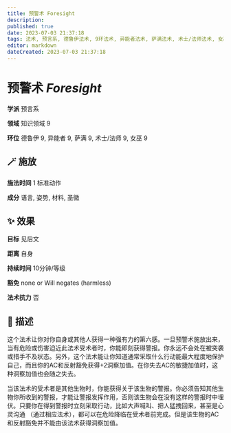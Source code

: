 ```yaml
---
title: 预警术 Foresight
description: 
published: true
date: 2023-07-03 21:37:18
tags: 法术, 预言系, 德鲁伊法术, 9环法术, 异能者法术, 萨满法术, 术士/法师法术, 女巫法术, 知识领域
editor: markdown
dateCreated: 2023-07-03 21:37:18
---
```


# **预警术** *Foresight*

**学派** 预言系 

**领域** 知识领域 9

**环位** 德鲁伊 9, 异能者 9, 萨满 9, 术士/法师 9, 女巫 9

## 🪄 施放

**施法时间** 1 标准动作

**成分** 语言, 姿势, 材料, 圣徽

## ✨ 效果 

**目标** 见后文 

**距离** 自身  

**持续时间** 10分钟/等级 

**豁免** none or Will negates (harmless)

**法术抗力** 否

## 📖 描述

这个法术让你对你自身或其他人获得一种强有力的第六感。一旦预警术施放出来，当有危险或伤害迫近此法术受术者时，你能即刻获得警报。你永远不会处在被突袭或措手不及状态。另外，这个法术能让你知道通常采取什么行动能最大程度地保护自己，而且你的AC和反射豁免获得+2洞察加值。在你失去AC的敏捷加值时，这种洞察加值也会随之失去。

当该法术的受术者是其他生物时，你能获得关于该生物的警报。你必须告知其他生物你所收到的警报，才能让警报发挥作用，否则该生物会在没有这样的警报时中埋伏。只要你在得到警报时立刻采取行动，比如大声喊叫、把人猛拽回来，甚至是心灵沟通 （通过相应法术），都可以在危险降临在受术者前完成。但是该生物的AC和反射豁免并不能由该法术获得洞察加值。
    
